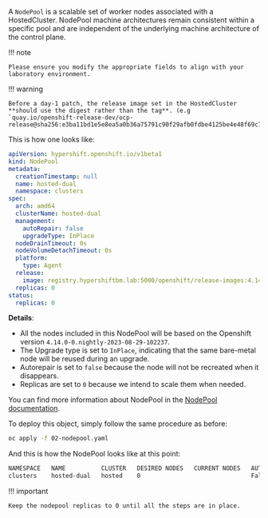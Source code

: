 A `NodePool` is a scalable set of worker nodes associated with a HostedCluster. NodePool machine architectures remain consistent within a specific pool and are independent of the underlying machine architecture of the control plane.

!!! note

    Please ensure you modify the appropriate fields to align with your laboratory environment.

!!! warning

    Before a day-1 patch, the release image set in the HostedCluster **should use the digest rather than the tag**. (e.g `quay.io/openshift-release-dev/ocp-release@sha256:e3ba11bd1e5e8ea5a0b36a75791c90f29afb0fdbe4125be4e48f69c76a5c47a0`)

This is how one looks like:

```yaml
apiVersion: hypershift.openshift.io/v1beta1
kind: NodePool
metadata:
  creationTimestamp: null
  name: hosted-dual
  namespace: clusters
spec:
  arch: amd64
  clusterName: hosted-dual
  management:
    autoRepair: false
    upgradeType: InPlace
  nodeDrainTimeout: 0s
  nodeVolumeDetachTimeout: 0s
  platform:
    type: Agent
  release:
    image: registry.hypershiftbm.lab:5000/openshift/release-images:4.14.0-0.nightly-2023-08-29-102237
  replicas: 0
status:
  replicas: 0
```

**Details**:

- All the nodes included in this NodePool will be based on the Openshift version `4.14.0-0.nightly-2023-08-29-102237`.
- The Upgrade type is set to `InPlace`, indicating that the same bare-metal node will be reused during an upgrade.
- Autorepair is set to `false` because the node will not be recreated when it disappears.
- Replicas are set to `0` because we intend to scale them when needed.

You can find more information about NodePool in the [NodePool documentation](https://hypershift-docs.netlify.app/reference/api/#hypershift.openshift.io%2fv1beta1).

To deploy this object, simply follow the same procedure as before:

```bash
oc apply -f 02-nodepool.yaml
```

And this is how the NodePool looks like at this point:

```bash
NAMESPACE   NAME          CLUSTER   DESIRED NODES   CURRENT NODES   AUTOSCALING   AUTOREPAIR   VERSION                              UPDATINGVERSION   UPDATINGCONFIG   MESSAGE
clusters    hosted-dual   hosted    0                               False         False        4.14.0-0.nightly-2023-08-29-102237
```

!!! important

    Keep the nodepool replicas to 0 until all the steps are in place.